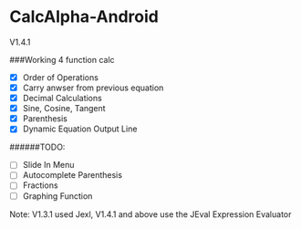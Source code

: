 # CalcAlpha-Android
V1.4.1

###Working 4 function calc
- [x] Order of Operations
- [x] Carry anwser from previous equation
- [x] Decimal Calculations
- [x] Sine, Cosine, Tangent
- [x] Parenthesis
- [x] Dynamic Equation Output Line

######TODO:
- [ ] Slide In Menu
- [ ] Autocomplete Parenthesis
- [ ] Fractions
- [ ] Graphing Function

Note: V1.3.1 used Jexl, V1.4.1 and above use the JEval Expression Evaluator
